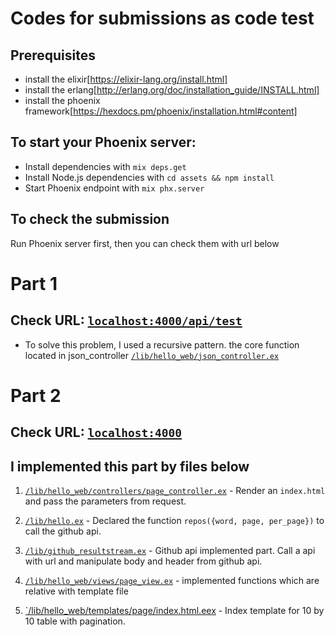 # Codes for submissions as code test


## Prerequisites

- install the elixir[https://elixir-lang.org/install.html]
- install the erlang[http://erlang.org/doc/installation_guide/INSTALL.html]
- install the phoenix framework[https://hexdocs.pm/phoenix/installation.html#content]


## To start your Phoenix server:

  * Install dependencies with `mix deps.get`
  * Install Node.js dependencies with `cd assets && npm install`
  * Start Phoenix endpoint with `mix phx.server`

## To check the submission

  Run Phoenix server first, then you can check them with url below

  # Part 1  
   ## Check URL: [`localhost:4000/api/test`](http://localhost:4000/api/test)
   - To solve this problem, I used a recursive pattern. the core function located in json_controller [`/lib/hello_web/json_controller.ex`](/lib/hello_web/json_controller.ex)

  # Part 2 
   ## Check URL: [`localhost:4000`](http://localhost:4000)
   ## I implemented this part by files below

   1. [`/lib/hello_web/controllers/page_controller.ex`](/lib/hello_web/controllers/page_controller.ex) - Render an `index.html` and pass the parameters from request.

   2. [`/lib/hello.ex`](/lib/hello.ex) - Declared the function `repos({word, page, per_page})` to call the github api.

   3. [`/lib/github_resultstream.ex`](/lib/github_resultstream.ex) - Github api implemented part. Call a api with url and manipulate body and header from github api.

   4. [`/lib/hello_web/views/page_view.ex`](/lib/hello_web/views/page_view.ex) - implemented functions which are relative with template file
   5. [`/lib/hello_web/templates/page/index.html.eex](/lib/hello_web/templates/page/index.html.eex) - Index template for 10 by 10 table with pagination.


